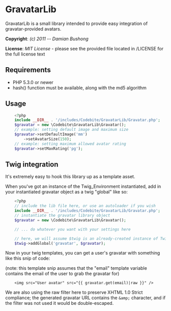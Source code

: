 # GravatarLib

GravatarLib is a small library intended to provide easy integration of gravatar-provided avatars.

**Copyright**: *(c) 2011 -- Damian Bushong*

**License**: *MIT License* - please see the provided file located in /LICENSE for the full license text

## Requirements

* PHP 5.3.0 or newer
* hash() function must be available, along with the md5 algorithm

## Usage

``` php
	<?php
	include __DIR__ . '/includes/Codebite/GravatarLib/Gravatar.php';
    $gravatar = new \Codebite\GravatarLib\Gravatar();
	// example: setting default image and maximum size
	$gravatar->setDefaultImage('mm')
		->setAvatarSize(150);
	// example: setting maximum allowed avatar rating
	$gravatar->setMaxRating('pg');
```

## Twig integration

It's extremely easy to hook this library up as a template asset.

When you've got an instance of the Twig_Environment instantiated, add in your instantiated gravatar object as a twig "global" like so:

``` php
	<?php
	// include the lib file here, or use an autoloader if you wish
	include __DIR__ . '/includes/Codebite/GravatarLib/Gravatar.php';
	// instantiate the gravatar library object
    $gravatar = new \Codebite\GravatarLib\Gravatar();

	// ... do whatever you want with your settings here

	// here, we will assume $twig is an already-created instance of Twig_Environment
	$twig->addGlobal('gravatar', $gravatar);
```

Now in your twig templates, you can get a user's gravatar with something like this snip of code:

(note: this template snip assumes that the "email" template variable contains the email of the user to grab the gravatar for)

```
	<img src="User avatar" src="{{ gravatar.get(email)|raw }}" />
```

We are also using the raw filter here to preserve XHTML 1.0 Strict compliance; the generated gravatar URL contains the `&amp;` character, and if the filter was not used it would be double-escaped.
